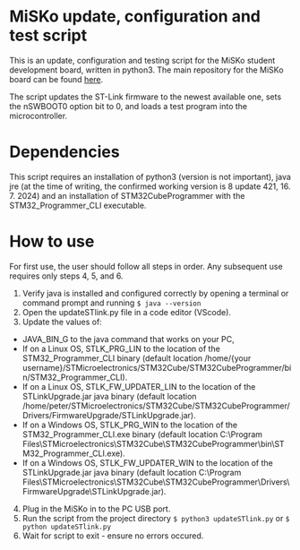 # MiSKo update, configuration and test script
This is an update, configuration and testing script for the MiSKo student development board, written in python3. The main repository for the MiSKo board can be found [here](https://github.com/mjankovec/MiSKo3/tree/main).

The script updates the ST-Link firmware to the newest available one, sets the nSWBOOT0 option bit to 0, and loads a test program into the microcontroller.

# Dependencies
This script requires an installation of python3 (version is not important), java jre (at the time of writing, the confirmed working version is 8 update 421, 16. 7. 2024) and an installation of STM32CubeProgrammer with the STM32_Programmer_CLI executable.

# How to use
For first use, the user should follow all steps in order. Any subsequent use requires only steps 4, 5, and 6.

1. Verify java is installed and configured correctly by opening a terminal or command prompt and running `$ java --version`
2. Open the updateSTlink.py file in a code editor (VScode).
3. Update the values of:
  - JAVA_BIN_G to the java command that works on your PC,
  - If on a Linux OS, STLK_PRG_LIN to the location of the STM32_Programmer_CLI binary (default location /home/{your username}/STMicroelectronics/STM32Cube/STM32CubeProgrammer/bin/STM32_Programmer_CLI).
  - If on a Linux OS, STLK_FW_UPDATER_LIN to the location of the STLinkUpgrade.jar java binary (default location /home/peter/STMicroelectronics/STM32Cube/STM32CubeProgrammer/Drivers/FirmwareUpgrade/STLinkUpgrade.jar).
  - If on a Windows OS, STLK_PRG_WIN to the location of the STM32_Programmer_CLI.exe binary (default location C:\Program Files\STMicroelectronics\STM32Cube\STM32CubeProgrammer\bin\STM32_Programmer_CLI.exe).
  - If on a Windows OS, STLK_FW_UPDATER_WIN to the location of the STLinkUpgrade.jar java binary (default location C:\Program Files\STMicroelectronics\STM32Cube\STM32CubeProgrammer\Drivers\FirmwareUpgrade\STLinkUpgrade.jar).
4. Plug in the MiSKo in to the PC USB port.
5. Run the script from the project directory `$ python3 updateSTlink.py` or `$ python updateSTlink.py`
6. Wait for script to exit - ensure no errors occured.

